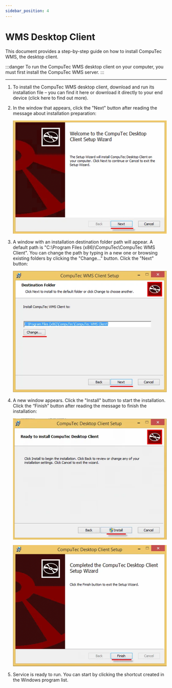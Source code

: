 ```yaml
---
sidebar_position: 4
---
```


# WMS Desktop Client

This document provides a step-by-step guide on how to install CompuTec WMS, the desktop client.

:::danger
    To run the CompuTec WMS desktop client on your computer, you must first install the CompuTec WMS server.
:::

---

1. To install the CompuTec WMS desktop client, download and run its installation file – you can find it here or download it directly to your end device (click here to find out more).
2. In the window that appears, click the "Next" button after reading the message about installation preparation:

    ![Client Installation](./media/client-installation.webp)
3. A window with an installation destination folder path will appear. A default path is "C:\Program Files (x86)\CompuTec\CompuTec WMS Client\". You can change the path by typing in a new one or browsing existing folders by clicking the "Change…" button. Click the "Next" button:

    ![Client](./media/client-installation-next.webp)
4. A new window appears. Click the "Install" button to start the installation. Click the “Finish” button after reading the message to finish the installation:

    ![Client - Install](./media/client-installation-install.webp)

    ![Client - Finish](./media/client-installation-install-2.webp)
5. Service is ready to run. You can start by clicking the shortcut created in the Windows program list.
